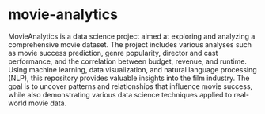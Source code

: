 # movie-analytics
MovieAnalytics is a data science project aimed at exploring and analyzing a comprehensive movie dataset. The project includes various analyses such as movie success prediction, genre popularity, director and cast performance, and the correlation between budget, revenue, and runtime. Using machine learning, data visualization, and natural language processing (NLP), this repository provides valuable insights into the film industry. The goal is to uncover patterns and relationships that influence movie success, while also demonstrating various data science techniques applied to real-world movie data.


